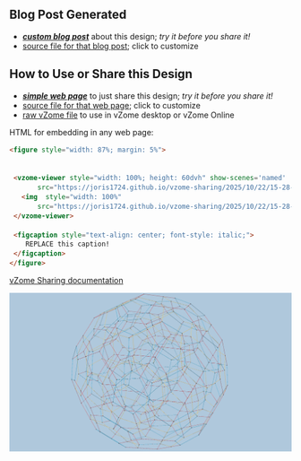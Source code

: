 
## Blog Post Generated

 - [***custom blog post***](<https://joris1724.github.io/vzome-sharing/2025/10/22/Hecatonicosachora-15-28-20.html>) about this design; *try it before you share it!*
 - [source file for that blog post](<https://github.com/joris1724/vzome-sharing/edit/main/_posts/2025-10-22-Hecatonicosachora-15-28-20.md>); click to customize
 


## How to Use or Share this Design

 - [***simple web page***](<https://joris1724.github.io/vzome-sharing/2025/10/22/15-28-20-Hecatonicosachora/>) to just share this design; *try it before you share it!*
 - [source file for that web page](<https://github.com/joris1724/vzome-sharing/edit/main/2025/10/22/15-28-20-Hecatonicosachora/index.md>); click to customize
 - [raw vZome file](<https://raw.githubusercontent.com/joris1724/vzome-sharing/main/2025/10/22/15-28-20-Hecatonicosachora/Hecatonicosachora.vZome>) to use in vZome desktop or vZome Online
 
 HTML for embedding in any web page:
 ```html
<figure style="width: 87%; margin: 5%">
  
  
  <vzome-viewer style="width: 100%; height: 60dvh" show-scenes='named'
        src="https://joris1724.github.io/vzome-sharing/2025/10/22/15-28-20-Hecatonicosachora/Hecatonicosachora.vZome" >
    <img  style="width: 100%"
        src="https://joris1724.github.io/vzome-sharing/2025/10/22/15-28-20-Hecatonicosachora/Hecatonicosachora.png" >
  </vzome-viewer>

  <figcaption style="text-align: center; font-style: italic;">
     REPLACE this caption!
  </figcaption>
</figure>

 ```

[vZome Sharing documentation](https://vzome.github.io/vzome/sharing.html#how-it-works)

![Image](<Hecatonicosachora.png>)


